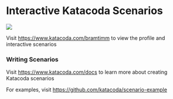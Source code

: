 # Interactive Katacoda Scenarios

[![](http://shields.katacoda.com/katacoda/bramtimm/count.svg)](https://www.katacoda.com/bramtimm "Get your profile on Katacoda.com")

Visit https://www.katacoda.com/bramtimm to view the profile and interactive scenarios

### Writing Scenarios
Visit https://www.katacoda.com/docs to learn more about creating Katacoda scenarios

For examples, visit https://github.com/katacoda/scenario-example
